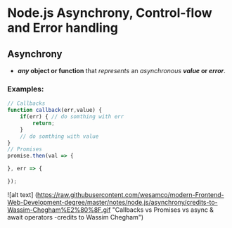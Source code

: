 # Node.js Asynchrony, Control-flow and Error handling

## Asynchrony
- ***any* object or function** that *represents* an *asynchronous* ***value* or *error***.

### Examples:
```js
// Callbacks
function callback(err,value) {
    if(err) { // do somthing with err
        return;
    }
    // do somthing with value
}
// Promises
promise.then(val => {

}, err => {

});

```

![alt text] (https://raw.githubusercontent.com/wesamco/modern-Frontend-Web-Development-degree/master/notes/node.js/asynchrony/credits-to-Wassim-Chegham%E2%80%8F.gif "Callbacks vs Promises vs async & await operators -credits to Wassim Chegham‏")





